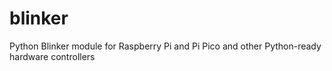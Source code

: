 # blinker
Python Blinker module for Raspberry Pi and Pi Pico and other Python-ready hardware controllers
